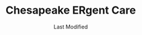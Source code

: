 ---
layout: location-page
date: Last Modified
description: "Local COVID-19 testing is available at Chesapeake ERgent Care in Gambrills, Maryland, USA."
permalink: "locations/maryland/gambrills/chesapeake-ergent-care/"
tags:
  - locations
  - maryland
title: Chesapeake ERgent Care
uniqueName: chesapeake-ergent-care
state: Maryland
stateAbbr: MD
hood: "Gambrills"
address: "1071 MD-3 North, Suite 101"
city: "Gambrills"
zip: "21054"
zipsNearby: "19933 19934 19936 19938 19901 19903 19904 19905 19906 19943 19950 19952 19953 19955 19709 19730 19731 19977 19734 19979 19980 19964 15468 17301 17302 17309 17311 17313 17314 17518 17321 17322 17325 17327 17329 17528 17331 17332 17333 17334 17335 17532 17536 17340 17342 17344 17349 17350 17352 17563 17565 17355 17356 17360 17361 17354 17362 17363 17364 17983 17583 17366 17371 19362 25423 25425 20001 20002 20003 20004 20005 20006 20007 20008 20009 20010 20011 20012 20013 20015 20016 20017 20018 20019 20020 20022 20023 20024 20026 20027 20029 20030 20032 20033 20035 20036 20037 20038 20039 20040 20041 20042 20043 20044 20045 20046 20047 20049 20050 20051 20052 20053 20055 20056 20057 20058 20059 20060 20061 20062 20063 20064 20065 20066 20067 20068 20069 20070 20071 20073 20074 20075 20076 20077 20078 20080 20081 20082 20088 20090 20091 20097 20098 20201 20202 20203 20204 20206 20207 20208 20210 20211 20212 20213 20214 20215 20216 20217 20218 20219 20220 20221 20222 20223 20224 20226 20227 20228 20229 20230 20232 20233 20235 20237 20238 20239 20240 20241 20242 20244 20245 20250 20251 20254 20260 20261 20262 20265 20266 20268 20270 20277 20289 20299 20301 20303 20306 20307 20310 20314 20317 20318 20319 20330 20340 20350 20355 20370 20372 20373 20374 20375 20376 20380 20388 20389 20390 20391 20392 20393 20394 20395 20398 20401 20402 20403 20404 20405 20406 20407 20408 20409 20410 20411 20412 20413 20414 20415 20416 20417 20418 20419 20420 20421 20422 20423 20424 20425 20426 20427 20428 20429 20431 20433 20434 20435 20436 20437 20439 20440 20441 20442 20444 20447 20451 20453 20456 20460 20463 20468 20469 20470 20472 20500 20501 20502 20503 20504 20505 20506 20507 20508 20509 20510 20511 20515 20520 20521 20522 20523 20524 20525 20526 20527 20528 20529 20530 20531 20532 20533 20534 20535 20536 20537 20538 20539 20540 20541 20542 20543 20544 20546 20547 20548 20549 20551 20552 20553 20554 20555 20557 20558 20559 20560 20565 20566 20570 20571 20572 20573 20575 20576 20577 20578 20579 20580 20581 20585 20586 20590 20591 20593 20594 20597 20599 20606 20607 20701 20608 20861 20862 20609 20838 20610 20839 20611 20704 20705 20612 20810 20811 20813 20814 20815 20816 20817 20824 20825 20827 20889 20892 20894 20710 20715 20716 20717 20718 20719 20720 20721 20841 20613 20722 20833 20615 20616 20617 20866 20618 20818 20619 20620 20731 20743 20747 20753 20791 20799 20621 20622 20623 20732 20733 20871 20624 20735 20625 20740 20741 20742 20626 20627 20872 20751 20842 20629 20630 20754 20632 20755 20744 20745 20749 20750 20758 20759 20877 20878 20879 20882 20883 20884 20885 20886 20898 20899 20765 20896 20874 20875 20876 20812 20769 20634 20768 20770 20771 20776 20635 20777 20636 20637 20639 20781 20782 20783 20784 20785 20787 20788 20640 20643 20645 20794 20891 20895 20703 20706 20646 20707 20708 20709 20723 20724 20725 20726 20650 20653 20711 20656 20657 20658 20659 20660 20712 20661 20662 20664 20682 20714 20830 20832 20736 20667 20670 20675 20837 20676 20677 20678 20697 20790 20797 20737 20738 20847 20848 20849 20850 20851 20852 20853 20854 20855 20857 20859 20685 20686 20860 20763 20764 20901 20902 20903 20904 20905 20906 20907 20908 20910 20911 20912 20913 20914 20915 20916 20918 20993 20997 20688 20868 20897 20689 20746 20748 20752 20757 20762 20779 20772 20773 20774 20775 20792 20692 20601 20602 20603 20604 20880 20693 20778 20695 20588 20598 21001 21005 21010 21009 21710 21401 21403 21404 21405 21409 21411 21412 21402 21012 21013 21092 21201 21202 21203 21204 21205 21206 21207 21208 21209 21210 21211 21212 21213 21214 21215 21216 21217 21218 21219 21220 21221 21222 21223 21224 21225 21226 21227 21228 21229 21230 21231 21233 21234 21235 21236 21237 21239 21240 21241 21244 21250 21251 21252 21263 21264 21270 21273 21275 21278 21279 21280 21281 21282 21284 21285 21286 21287 21288 21289 21290 21297 21298 21607 21014 21015 21017 21018 21609 21610 21713 21020 21612 21714 21022 21715 21716 21758 21717 21718 21023 21613 21913 21617 21914 21027 21915 21619 21620 21690 21916 21622 21623 21656 21028 21029 21030 21031 21065 21917 21044 21045 21046 21918 21625 21626 21675 21114 21032 21628 21034 21035 21036 21629 21919 21631 21601 21037 21040 21920 21921 21922 21041 21042 21043 21727 21047 21632 21048 21634 21050 21051 21052 21701 21702 21703 21704 21705 21709 21053 21635 21054 21930 21056 21057 21060 21061 21062 21737 21738 21071 21636 21638 21639 21074 21075 21076 21077 21078 21640 21641 21643 21082 21644 21084 21755 21085 21645 21757 21087 21759 21762 21835 21090 21723 21765 21093 21094 21088 21102 21649 21105 21650 21106 21769 21108 21651 21111 21770 21771 21773 21652 21653 21754 21774 21775 21776 21901 21113 21117 21654 21120 21122 21123 21128 21130 21902 21903 21131 21777 21904 21655 21132 21657 21658 21133 21136 21659 21139 21660 21911 21140 21661 21778 21779 21662 21780 21624 21647 21663 21664 21144 21146 21665 21150 21152 21153 21666 21667 21154 21668 21784 21787 21669 21670 21788 21671 21673 21790 21791 21792 21155 21156 21869 21793 21912 21794 21157 21158 21160 21161 21162 21676 21797 21798 21104 21163 21648 21677 21678 21679 20105 22301 22302 22303 22304 22305 22306 22307 22308 22309 22310 22311 22312 22313 22314 22315 22320 22331 22332 22333 22334 22003 22201 22202 22203 22204 22205 22206 22207 22209 22210 22211 22212 22213 22214 22215 22216 22217 22219 22222 22225 22226 22227 22230 22240 22241 22242 22243 22244 22245 22246 20146 20147 20148 20149 20136 20137 20138 20139 20143 20119 20120 20121 20122 20124 20101 20102 20103 20104 20189 22025 22026 20151 20152 20153 22030 22031 22032 22033 22034 22035 22036 22037 22038 22039 22040 22041 22042 22043 22044 22046 22060 20155 20156 22066 20158 20159 20168 20169 20170 20171 20172 20190 20191 20192 20194 20195 20196 22095 22096 20175 20176 20177 20178 22079 22199 20180 22067 22101 22102 22103 22106 22107 22108 22109 20108 20109 20110 20111 20112 20113 20117 20118 22121 22122 20181 20182 22081 22082 22116 22119 22125 20129 20131 20132 20134 20160 22134 22135 22118 20141 20142 22009 22015 22150 22151 22152 22153 22156 22158 22159 22160 22161 20163 20164 20165 20166 20167 20198 22172 22027 22124 22180 22181 22182 22183 22185 20197 22191 22192 22193 22194 22195 22443 22448 22463 22485 22526 22545 22430 22554 22555 22556 56901 56902 56904 56915 56920 56933 56944 56945 56950 56965 56972 20107 20193 20199 21098 21260 21261 17326 21265 21268 21274 21283 21606 21681 21682 21683 21684 21685 21686 21687 21688 22047 22092 22093 22120 22184 22218 22223 22229 22234 22321 22336" 
mapUrl: "http://maps.apple.com/?q=Chesapeake+ERgent+Care&address=1071+MD-3+North+Suite+101,Gambrills,Maryland,21054"
locationType: Drive-thru
phone: "410-721-2333"
website: "https://www.chesapeakeergentcare.com/"
onlineBooking: true
closed: undefined
closedUpdate: May 25th, 2020
notes: "By appointment only. Requires doctor's referral."
days: Contact for hours of operation.
ctaMessage: Schedule a test
ctaUrl: "https://www.chesapeakeergentcare.com/"
---